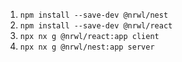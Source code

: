 1. `npm install --save-dev @nrwl/nest`
2. `npm install --save-dev @nrwl/react`
3. `npx nx g @nrwl/react:app client`
4. `npx nx g @nrwl/nest:app server`
